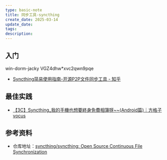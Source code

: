```yaml
---
type: basic-note
title: 同步工具-syncthing
create_date: 2025-03-14
update_date: 
tags:
description:
---
```


## 入门

win-dorm-jacky
VGZ4dhw*xvc2qwn9pqe

- [Syncthing简易使用指南-开源P2P文件同步工具 - 知乎](https://zhuanlan.zhihu.com/p/598689238)

## 最佳实践

- [【3C】Syncthing_我的手機也想要終身免費相簿呀~~(Android篇)｜方格子 vocus](https://vocus.cc/article/649d1eecfd89780001ae7fa0)

## 参考资料

- 仓库地址：[syncthing/syncthing: Open Source Continuous File Synchronization](https://github.com/syncthing/syncthing)
